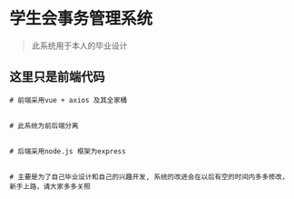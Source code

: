 # 学生会事务管理系统

> 此系统用于本人的毕业设计

## 这里只是前端代码

``` 介绍
# 前端采用vue + axios 及其全家桶


# 此系统为前后端分离


# 后端采用node.js 框架为express


# 主要是为了自己毕业设计和自己的兴趣开发, 系统的改进会在以后有空的时间内多多修改， 新手上路，请大家多多关照

